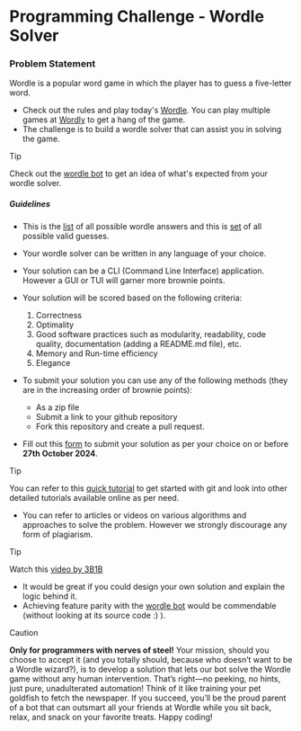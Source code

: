 # Programming Challenge - Wordle Solver

### Problem Statement

Wordle is a popular word game in which the player has to guess a five-letter word.

- Check out the rules and play today's [Wordle](https://www.nytimes.com/games/wordle/index.html). You can play multiple games at [Wordly](https://wordly.org/) to get a hang of the game.
- The challenge is to build a wordle solver that can assist you in solving the game.

> [!TIP]
> Check out the [wordle bot](https://ybenhayun.github.io/wordlebot/) to get an idea of what's expected from your wordle solver.

##### Guidelines

- This is the [list](WordleAnswersList.txt) of all possible wordle answers and this is [set](FiveLetterWords.txt) of all possible valid guesses.
- Your wordle solver can be written in any language of your choice.
- Your solution can be a CLI (Command Line Interface) application. However a GUI or TUI will garner more brownie points.
- Your solution will be scored based on the following criteria:
  1. Correctness
  2. Optimality
  3. Good software practices such as modularity, readability, code quality, documentation (adding a README.md file), etc.
  4. Memory and Run-time efficiency
  5. Elegance
- To submit your solution you can use any of the following methods (they are in the increasing order of brownie points):

  - As a zip file
  - Submit a link to your github repository
  - Fork this repository and create a pull request.

- Fill out this [form](https://docs.google.com/forms/d/e/1FAIpQLScouBuDeG-ncgLcF9OkEt4HLFaC-nhHMfNjlH5fBBphAkvWVQ/viewform?usp=sf_link)
  to submit your solution as per your choice on or before **27th October 2024**.

> [!TIP]
> You can refer to this [quick tutorial](https://www.youtube.com/watch?v=HkdAHXoRtos&t=43s) to get started with git and look into other detailed tutorials available online as per need.

- You can refer to articles or videos on various algorithms and approaches to solve the problem. However we strongly discourage any form of plagiarism.
> [!TIP]
> Watch this [video by 3B1B](https://www.youtube.com/watch?v=v68zYyaEmEA)
- It would be great if you could design your own solution and explain the logic behind it.
- Achieving feature parity with the [wordle bot](https://ybenhayun.github.io/wordlebot/) would be commendable (without looking at its source code :) ).

> [!CAUTION]
> **Only for programmers with nerves of steel!**
> Your mission, should you choose to accept it (and you totally should, because who doesn’t want to be a Wordle wizard?), is to develop a solution that lets our bot solve the Wordle game without any human intervention. That’s right—no peeking, no hints, just pure, unadulterated automation!
>Think of it like training your pet goldfish to fetch the newspaper. If you succeed, you’ll be the proud parent of a bot that can outsmart all your friends at Wordle while you sit back, relax, and snack on your favorite treats. Happy coding!
